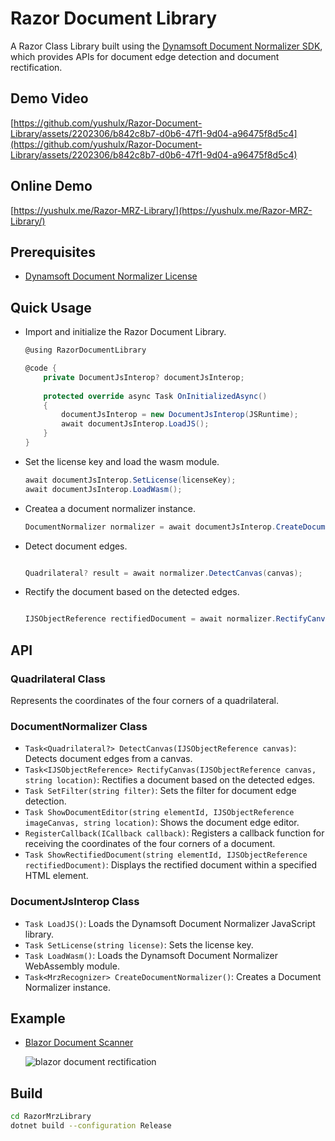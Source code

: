 # Razor Document Library
A Razor Class Library built using the [Dynamsoft Document Normalizer SDK](https://www.npmjs.com/package/dynamsoft-document-normalizer/), which provides APIs for document edge detection and document rectification.

## Demo Video
[https://github.com/yushulx/Razor-Document-Library/assets/2202306/b842c8b7-d0b6-47f1-9d04-a96475f8d5c4](https://github.com/yushulx/Razor-Document-Library/assets/2202306/b842c8b7-d0b6-47f1-9d04-a96475f8d5c4)

## Online Demo
[https://yushulx.me/Razor-MRZ-Library/](https://yushulx.me/Razor-MRZ-Library/)

## Prerequisites
- [Dynamsoft Document Normalizer License](https://www.dynamsoft.com/customer/license/trialLicense?product=ddn)

## Quick Usage
- Import and initialize the Razor Document Library.
    
    ```csharp
    @using RazorDocumentLibrary
    
    @code {
        private DocumentJsInterop? documentJsInterop;
        
        protected override async Task OnInitializedAsync()
        {
            documentJsInterop = new DocumentJsInterop(JSRuntime);
            await documentJsInterop.LoadJS();
        }
    }
    ```

- Set the license key and load the wasm module.
    
    ```csharp
    await documentJsInterop.SetLicense(licenseKey);
    await documentJsInterop.LoadWasm();
    ```

- Createa a document normalizer instance.
    
    ```csharp
    DocumentNormalizer normalizer = await documentJsInterop.CreateDocumentNormalizer();
    ```

- Detect document edges.
    
    ```csharp
    
    Quadrilateral? result = await normalizer.DetectCanvas(canvas);
    ```

- Rectify the document based on the detected edges.
    
    ```csharp
    
    IJSObjectReference rectifiedDocument = await normalizer.RectifyCanvas(canvas, result.location);
    ```

## API

### Quadrilateral Class
Represents the coordinates of the four corners of a quadrilateral.

### DocumentNormalizer Class

- `Task<Quadrilateral?> DetectCanvas(IJSObjectReference canvas)`: Detects document edges from a canvas.
- `Task<IJSObjectReference> RectifyCanvas(IJSObjectReference canvas, string location)`: Rectifies a document based on the detected edges.
- `Task SetFilter(string filter)`: Sets the filter for document edge detection.
- `Task ShowDocumentEditor(string elementId, IJSObjectReference imageCanvas, string location)`: Shows the document edge editor.
- `RegisterCallback(ICallback callback)`: Registers a callback function for receiving the coordinates of the four corners of a document.
- `Task ShowRectifiedDocument(string elementId, IJSObjectReference rectifiedDocument)`: Displays the rectified document within a specified HTML element.

### DocumentJsInterop Class 
- `Task LoadJS()`: Loads the Dynamsoft Document Normalizer JavaScript library.
- `Task SetLicense(string license)`: Sets the license key.
- `Task LoadWasm()`: Loads the Dynamsoft Document Normalizer WebAssembly module.
- `Task<MrzRecognizer> CreateDocumentNormalizer()`: Creates a Document Normalizer instance.

## Example
- [Blazor Document Scanner](https://github.com/yushulx/Razor-Document-Library/tree/main/example)

    ![blazor document rectification](https://www.dynamsoft.com/codepool/img/2023/12/blazor-document-rectification.png)

## Build
```bash
cd RazorMrzLibrary
dotnet build --configuration Release
```